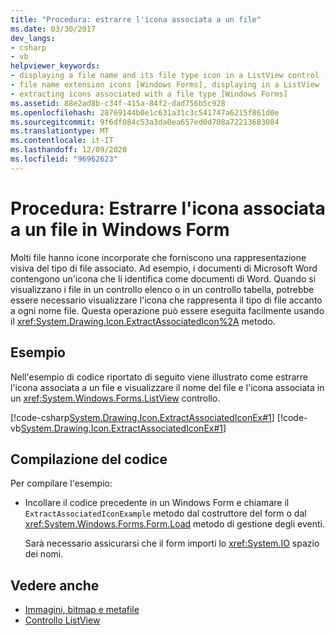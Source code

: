 ```yaml
---
title: "Procedura: estrarre l'icona associata a un file"
ms.date: 03/30/2017
dev_langs:
- csharp
- vb
helpviewer_keywords:
- displaying a file name and its file type icon in a ListView control [Windows Forms]
- file name extension icons [Windows Forms], displaying in a ListView
- extracting icons associated with a file type [Windows Forms]
ms.assetid: 88e2ad8b-c34f-415a-84f2-dad756b5c928
ms.openlocfilehash: 28769144b0e1c631a31c3c541747a6215f861d0e
ms.sourcegitcommit: 9f6df084c53a3da0ea657ed0d708a72213683084
ms.translationtype: MT
ms.contentlocale: it-IT
ms.lasthandoff: 12/09/2020
ms.locfileid: "96962623"
---
```

# <a name="how-to-extract-the-icon-associated-with-a-file-in-windows-forms"></a>Procedura: Estrarre l'icona associata a un file in Windows Form
Molti file hanno icone incorporate che forniscono una rappresentazione visiva del tipo di file associato. Ad esempio, i documenti di Microsoft Word contengono un'icona che li identifica come documenti di Word. Quando si visualizzano i file in un controllo elenco o in un controllo tabella, potrebbe essere necessario visualizzare l'icona che rappresenta il tipo di file accanto a ogni nome file. Questa operazione può essere eseguita facilmente usando il <xref:System.Drawing.Icon.ExtractAssociatedIcon%2A> metodo.  
  
## <a name="example"></a>Esempio  
 Nell'esempio di codice riportato di seguito viene illustrato come estrarre l'icona associata a un file e visualizzare il nome del file e l'icona associata in un <xref:System.Windows.Forms.ListView> controllo.  
  
 [!code-csharp[System.Drawing.Icon.ExtractAssociatedIconEx#1](~/samples/snippets/csharp/VS_Snippets_Winforms/System.Drawing.Icon.ExtractAssociatedIconEx/CS/Form1.cs#1)]
 [!code-vb[System.Drawing.Icon.ExtractAssociatedIconEx#1](~/samples/snippets/visualbasic/VS_Snippets_Winforms/System.Drawing.Icon.ExtractAssociatedIconEx/VB/Form1.vb#1)]  
  
## <a name="compiling-the-code"></a>Compilazione del codice  
 Per compilare l'esempio:  
  
- Incollare il codice precedente in un Windows Form e chiamare il `ExtractAssociatedIconExample` metodo dal costruttore del form o dal <xref:System.Windows.Forms.Form.Load> metodo di gestione degli eventi.  
  
     Sarà necessario assicurarsi che il form importi lo <xref:System.IO> spazio dei nomi.  
  
## <a name="see-also"></a>Vedere anche

- [Immagini, bitmap e metafile](images-bitmaps-and-metafiles.md)
- [Controllo ListView](../controls/listview-control-windows-forms.md)
